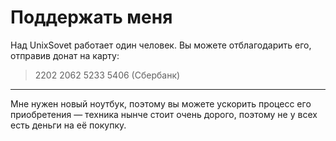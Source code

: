# Поддержать меня

Над UnixSovet работает один человек. Вы можете отблагодарить его, отправив донат на карту:

> 2202 2062 5233 5406 (Сбербанк)

---

Мне нужен новый ноутбук, поэтому вы можете ускорить процесс его приобретения — техника нынче стоит очень дорого, поэтому не у всех есть деньги на её покупку.
